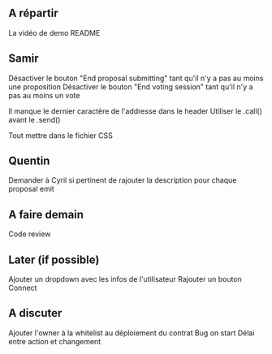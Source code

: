 ## A répartir

La vidéo de demo
README

## Samir

Désactiver le bouton "End proposal submitting" tant qu'il n'y a pas au moins une proposition
Désactiver le bouton "End voting session" tant qu'il n'y a pas au moins un vote

Il manque le dernier caractère de l'addresse dans le header
Utiliser le .call() avant le .send()

Tout mettre dans le fichier CSS

## Quentin

Demander à Cyril si pertinent de rajouter la description pour chaque proposal emit

## A faire demain

Code review

## Later (if possible)

Ajouter un dropdown avec les infos de l'utilisateur
Rajouter un bouton Connect

## A discuter

Ajouter l'owner à la whitelist au déploiement du contrat
Bug on start
Délai entre action et changement
